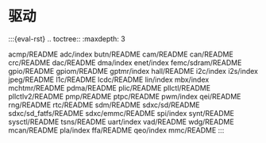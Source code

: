 # 驱动

:::{eval-rst}
.. toctree::
   :maxdepth: 3

   acmp/README
   adc/index
   butn/README
   cam/README
   can/README
   crc/README
   dac/README
   dma/index
   enet/index
   femc/sdram/README
   gpio/README
   gpiom/README
   gptmr/index
   hall/README
   i2c/index
   i2s/index
   jpeg/README
   l1c/README
   lcdc/README
   lin/index
   mbx/index
   mchtmr/README
   pdma/README
   plic/README
   pllctl/README
   pllctlv2/README
   pmp/README
   ptpc/README
   pwm/index
   qei/README
   rng/README
   rtc/README
   sdm/README
   sdxc/sd/README
   sdxc/sd_fatfs/README
   sdxc/emmc/README
   spi/index
   synt/README
   sysctl/README
   tsns/README
   uart/index
   vad/README
   wdg/README
   mcan/README
   pla/index
   ffa/README
   qeo/index
   mmc/README
:::
